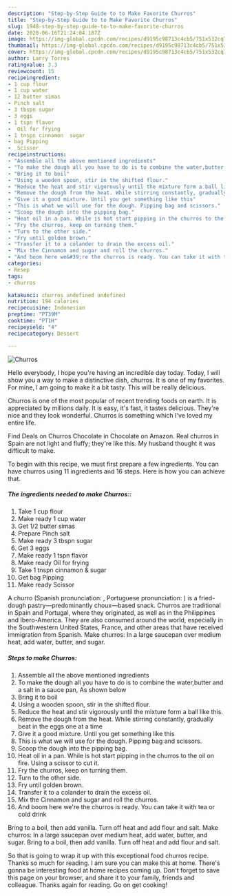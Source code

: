 ```yaml
---
description: "Step-by-Step Guide to to Make Favorite Churros"
title: "Step-by-Step Guide to to Make Favorite Churros"
slug: 1948-step-by-step-guide-to-to-make-favorite-churros
date: 2020-06-16T21:24:04.187Z
image: https://img-global.cpcdn.com/recipes/d9195c98713c4cb5/751x532cq70/churros-recipe-main-photo.jpg
thumbnail: https://img-global.cpcdn.com/recipes/d9195c98713c4cb5/751x532cq70/churros-recipe-main-photo.jpg
cover: https://img-global.cpcdn.com/recipes/d9195c98713c4cb5/751x532cq70/churros-recipe-main-photo.jpg
author: Larry Torres
ratingvalue: 3.3
reviewcount: 15
recipeingredient:
- 1 cup flour
- 1 cup water
- 12 butter simas
- Pinch salt
- 3 tbspn sugar
- 3 eggs
- 1 tspn flavor
-  Oil for frying
- 1 tnspn cinnamon  sugar
- bag Pipping
-  Scissor
recipeinstructions:
- "Assemble all the above mentioned ingredients"
- "To make the dough all you have to do is to combine the water,butter and a salt in a sauce pan, As shown below"
- "Bring it to boil"
- "Using a wooden spoon, stir in the shifted flour."
- "Reduce the heat and stir vigorously until the mixture form a ball like this."
- "Remove the dough from the heat. While stirring constantly, gradually beat in the eggs one at a time"
- "Give it a good mixture. Until you get something like this"
- "This is what we will use for the dough. Pipping bag and scissors."
- "Scoop the dough into the pipping bag."
- "Heat oil in a pan. While is hot start pipping in the churros to the oil on fire. Using a scissor to cut it."
- "Fry the churros, keep on turning them."
- "Turn to the other side."
- "Fry until golden brown."
- "Transfer it to a colander to drain the excess oil."
- "Mix the Cinnamon and sugar and roll the churros."
- "And boom here we&#39;re the churros is ready. You can take it with tea or cold drink"
categories:
- Resep
tags:
- churros

katakunci: churros undefined undefined
nutrition: 194 calories
recipecuisine: Indonesian
preptime: "PT39M"
cooktime: "PT1H"
recipeyield: "4"
recipecategory: Dessert

---
```



![Churros](https://img-global.cpcdn.com/recipes/d9195c98713c4cb5/751x532cq70/churros-recipe-main-photo.jpg)

Hello everybody, I hope you're having an incredible day today. Today, I will show you a way to make a distinctive dish, churros. It is one of my favorites. For mine, I am going to make it a bit tasty. This will be really delicious.

Churros is one of the most popular of recent trending foods on earth. It is appreciated by millions daily. It is easy, it's fast, it tastes delicious. They're nice and they look wonderful. Churros is something which I've loved my entire life.

Find Deals on Churros Chocolate in Chocolate on Amazon. Real churros in Spain are not light and fluffy; they&#39;re like this. My husband thought it was difficult to make.


To begin with this recipe, we must first prepare a few ingredients. You can have churros using 11 ingredients and 16 steps. Here is how you can achieve that.

##### The ingredients needed to make Churros::

1. Take 1 cup flour
1. Make ready 1 cup water
1. Get 1/2 butter simas
1. Prepare Pinch salt
1. Make ready 3 tbspn sugar
1. Get 3 eggs
1. Make ready 1 tspn flavor
1. Make ready  Oil for frying
1. Take 1 tnspn cinnamon &amp; sugar
1. Get bag Pipping
1. Make ready  Scissor


A churro (Spanish pronunciation: , Portuguese pronunciation: ) is a fried-dough pastry—predominantly choux—based snack. Churros are traditional in Spain and Portugal, where they originated, as well as in the Philippines and Ibero-America. They are also consumed around the world, especially in the Southwestern United States, France, and other areas that have received immigration from Spanish. Make churros: In a large saucepan over medium heat, add water, butter, and sugar. 

##### Steps to make Churros:

1. Assemble all the above mentioned ingredients
1. To make the dough all you have to do is to combine the water,butter and a salt in a sauce pan, As shown below
1. Bring it to boil
1. Using a wooden spoon, stir in the shifted flour.
1. Reduce the heat and stir vigorously until the mixture form a ball like this.
1. Remove the dough from the heat. While stirring constantly, gradually beat in the eggs one at a time
1. Give it a good mixture. Until you get something like this
1. This is what we will use for the dough. Pipping bag and scissors.
1. Scoop the dough into the pipping bag.
1. Heat oil in a pan. While is hot start pipping in the churros to the oil on fire. Using a scissor to cut it.
1. Fry the churros, keep on turning them.
1. Turn to the other side.
1. Fry until golden brown.
1. Transfer it to a colander to drain the excess oil.
1. Mix the Cinnamon and sugar and roll the churros.
1. And boom here we&#39;re the churros is ready. You can take it with tea or cold drink


Bring to a boil, then add vanilla. Turn off heat and add flour and salt. Make churros: In a large saucepan over medium heat, add water, butter, and sugar. Bring to a boil, then add vanilla. Turn off heat and add flour and salt. 

So that is going to wrap it up with this exceptional food churros recipe. Thanks so much for reading. I am sure you can make this at home. There's gonna be interesting food at home recipes coming up. Don't forget to save this page on your browser, and share it to your family, friends and colleague. Thanks again for reading. Go on get cooking!
